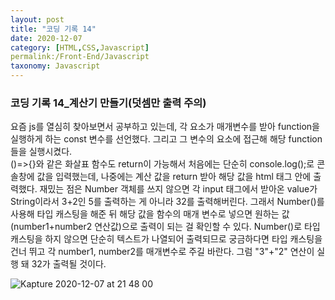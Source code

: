 ```yaml
---
layout: post
title: "코딩 기록 14"
date: 2020-12-07
category: [HTML,CSS,Javascript]
permalink:/Front-End/Javascript
taxonomy: Javascript
---
```



<h3>코딩 기록 14_계산기 만들기(덧셈만 출력 주의)</h3>
요즘 js를 열심히 찾아보면서 공부하고 있는데, 각 요소가 매개변수를 받아 function을 실행하게 하는 const 변수를 선언했다.
그리고 그 변수의 요소에 접근해 해당 function들을 실행시켰다. 
<br>
()=>{}와 같은 화살표 함수도 return이 가능해서 처음에는 단순히 console.log();로 콘솔창에 값을 입력했는데, 나중에는 계산 값을 return 받아 
해당 값을 html 태그 안에 출력했다. 재밌는 점은 Number 객체를 쓰지 않으면 각 input 태그에서 받아온 value가 String이라서 3+2인 5를 출력하는 게 아니라 32를 출력해버린다.
그래서 Number()를 사용해 타입 캐스팅을 해준 뒤 해당 값을 함수의 매개 변수로 넣으면 원하는 값(number1+number2 연산값)으로 출력이 되는 걸 확인할 수 있다.
Number()로 타입 캐스팅을 하지 않으면 단순히 텍스트가 나열되어 출력되므로 궁금하다면 타입 캐스팅을 건너 뛰고 각 number1, number2를 매개변수로 주길 바란다. 그럼 "3"+"2" 연산이 실행 돼 32가 출력될 것이다.

<script src="https://gist.github.com/SUPINKIM/49ad1449e153d99ed4f7862c1a592d90.js"></script>
![Kapture 2020-12-07 at 21 48 00](https://user-images.githubusercontent.com/49034615/101352745-f1bfcb00-38d5-11eb-9544-4980e1f7a6d4.gif)
